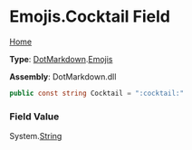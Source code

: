 # Emojis\.Cocktail Field

[Home](../../../README.md)

**Type**: [DotMarkdown](../../README.md)\.[Emojis](../README.md)

**Assembly**: DotMarkdown\.dll

```csharp
public const string Cocktail = ":cocktail:"
```

### Field Value

System\.[String](https://docs.microsoft.com/en-us/dotnet/api/system.string)